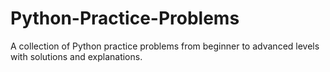 # Python-Practice-Problems
 A collection of Python practice problems from beginner to advanced levels with solutions and explanations.
